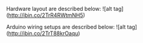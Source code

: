 


Hardware layout are described below:
![alt tag] (http://ibin.co/2TrR4RWtmNH5)

Arduino wiring setups are described below:
![alt tag] (http://ibin.co/2TrT88krOaqu)

